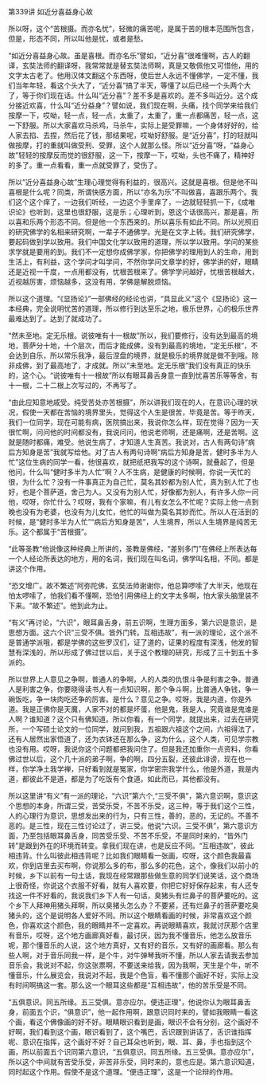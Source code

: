 第339讲 如近分喜益身心故

所以呀，这个“苦根摄。而亦名忧”，轻微的痛苦呢，是属于苦的根本范围所包含，但是，形态不同，所以叫他是忧，或者是愁。

“如近分喜益身心故。虽是喜根。而亦名乐”譬如，“近分喜”很难懂啊，古人的翻译，玄奘法师的翻译呀，我常常就是替玄奘法师啊，真是又敬佩他又可惜他，用的文字太古老了。他用汉体文翻这个东西呀，使后世人永远不懂佛学，一定不懂，我们当年年轻，看这个头大了，“近分喜”搞了半天，等懂了以后已经一个头两个大了，等于你们现在话。什么叫“近分喜”？差不多是喜欢的。差不多叫近分。这个成分接近欢喜，什么叫“近分益身”？譬如说，我们现在啊，头痛，找个同学来给我们按摩一下，哎呦，轻一点，轻一点，太重了，太重了，重一点都痛苦，轻一点，这一下舒服。所以大家喜欢马杀鸡，马杀牛，实际上是受罪嘛，一个身体好好的，给人家去掐、去捏，然后花了钱，那结果呢，哎呦好舒服。是“近分喜”，打的轻就叫做按摩，打的重就叫做受刑、受罪，这个人就那么怪。所以“近分喜”呀，“益身心故”轻轻的按摩反而觉的很舒服，这一下，按摩一下，哎呦，头也不痛了，精神好的多了。重一点看看，重一点就受罪了，受伤了。

所以“近分喜益身心故”生理心理觉得有利益的，很高兴。这就是喜根。但是他不叫喜根是什么呢？同类，所谓快感方面，所以“亦名为乐”不叫做喜，喜跟乐两个。我们这个这个痒了，一边我们听经，一边这个手里痒了，一边就轻轻抓一下，《成唯识论》也听到，这里也很舒服，这是乐；心理听到，恩这个话很高兴，那是喜，所以喜和乐两个形态不同。但是他一个东西来的。所以喜乐有如此不同。所以光照旧的研究佛学的名相来研究啊，一辈子不通佛学。光是在文字上转。我们研究佛学，要起码做到学以致用。我们中国文化学以致用的道理，所以学以致用。学问的某些求学就是要用的到。我们不一定想你成佛学家，你把佛学的理用到人的生命，用到生活上，有利益，这个学问才叫学问，不然你学问文章学的好，佛学讲的好，眼睛还是近视一千度，一点用都没有，忧根苦根来了。佛学学问越好，忧根苦根越大，近视越厉害，烦恼越多，这没有用，学佛是解脱烦恼。

所以这个道理。“《显扬论》”一部佛经的经论也讲，“具显此义”这个《显扬论》这一本经典，完全说明忧苦的道理，所以修行到达至乐之地，极乐世界，心的极乐世界最难达到了。达到了就成功了。

“然未至地。定无乐根。说彼唯有十一根故”所以，我们要修行，没有达到最高的境地，菩萨分十地，十个层次，而后才能成佛，没有到最高的境地，“定无乐根“，不会达到自乐，所以常乐我净，最后涅盘的境界，就是极乐的境界就是做不到哦。除非成佛，到了最高地了，才成就。所以“未至地。定无乐根”我们没有真正的快乐的，这个心。“说彼唯有十一根故”所以有眼耳鼻舌身意一直到忧喜苦乐等等舍，有十一根，二十二根上次写过的，不再写了。

“由此应知意地戚受。纯受苦处亦苦根摄”，所以讲我们现在的人，在意识心理的状况，假使一天都在苦恼的境界里头，觉得这个人生是很苦，毕竟是苦。等于昨天，我们一位同学，现在可能有病，医院搞出来，我说你怎么样，现在觉得？因为一天很忙啊，问问他的时间都没有，我说问问，他说老师啊，还是痛啊，还是苦啊。这就是随时都痛，难受。他说生病了，才知道人生真苦。我说对，古人有两句诗“病后方知身是苦”我就写给他。对了古人有两句诗啊“病后方知身是苦，健时多半为人忙”这位生病的同学一看，他很喜欢，就把纸把我写的这个诗啊，就叠起了，但是他问，什么叫“健时多半为人忙”啊？人不生病，是健康的时候啊，你说一天忙的很，为什么忙？没有一件事真正为自己忙，莫名其妙都为别人忙，真为别人忙了也好，也是个菩萨道，舍己为人。又没有为别人忙，好像都为别人，有许多人你一问他，哎呀，你忙什么？哎呀，我有个家嘛，有儿有女怎么不忙呢？实际上他一点到晚也没有为老婆，也没有为儿女忙，他忙的叫做为莫名其妙而忙。所以人在活到的时候，是“健时多半为人忙”“病后方知身是苦”，人生境界，所以人生境界是纯苦无乐。这个都属于“苦根摄”。

“此等圣教”他说像这种经典上所讲的，圣教是佛经，“差别多门”在佛经上所表达每一个人经论所表达的地方，用的名词，我们现在叫名词，佛学叫名相，不同。都是讲这个作用。

“恐文增广。故不繁述”阿弥陀佛，玄奘法师谢谢你，他总算啰嗦了大半天，他现在怕太啰嗦了，怕我们看不懂啊，恐怕引用佛经上的文字太多啊，怕大家头脑里装不下来。“故不繁述”。他到此为止。

“有义”再讨论，“六识”，眼耳鼻舌身，前五识啊，生理方面多，第六识是意识，是思想方面。这六个识“三受不俱。皆外门转。互相违故”，有一派的理论，这个派不是普通学派哦，都是学佛的这些罗汉们，证了道的，证果的程度有深浅，他发的智慧有深浅的，所以形成了佛过世以后，关于这个教理的研究，形成了三十到五十多派的。

所以世界上人意见之争啊，普通人的争啊，人的人类的仇恨斗争是利害之争。普通人是利害之争，你要晓得读书人有一点知识啊，那个争斗啊，比普通人争钱，争一碗饭吃，争一块肉吃还争的厉害。是什么？意见之争。哎呀，我是内道，你是外道。我是正佛你是天魔，人家不对的都是坏蛋，他是鬼，我是人，究竟谁是鬼谁是人啊？谁知道？这个只有佛知道。所以你看，有一个同学，就提出来，过去在研究所，一个写硕士论文的一位同学，就问到我，五祖跟六祖这个之间，六祖得法了，还有人居然出家悟道了，还为衣钵还在那么争，这为什么，这个人类，可见学宗教也没有用。哎呀，我说你这个问题都把我问住了。但是我还加重你一点资料，你看佛过世以后，这个几十派的弟子啊，争的啊，四分五裂，还彼此诽谤，现在也一样，你学净土我学禅，只好看到就是冤家，你学密宗我学什么，他是外道，我是内道，都彼此不是道，都是为了吃饭有个食道。如此而已，其他都没有。

所以这里讲“有义”有一派的理论，“六识”第六个,“三受不俱”，第六意识啊，意识这个思想的本身，所谓三受，苦受乐受，不苦不乐受，这三种，等于我们这个三性，人的心理行为意识，思想发出来的行为，只有三性，善的，恶的，无记的。不善不恶的。是三性，现在三性讨论过了，讲三受。他说“六识。三受不俱”，第六意识方面，乃至包括眼耳鼻舌身，同苦受乐受、不苦不乐受，不是同时来的，“皆外门转”是跟到外在的环境而转变。拿我们现在讲，也是反应不同。“互相违故”，彼此相违背。什么叫彼此相违背呢？比如我们眼睛看一张画，哎呀，这个颜色我最喜欢，你到店里去买布啊，你说那么多的布，那么多的花色，这个，像我们以前小的时候，乡下以前有一句土话，我现在经常跟那些做生意的同学们说笑话，这个商场上很奇怪，你说这个衣服不好看，就有人喜欢要，你把它好好保存起来，有人还专找这一件不好看的，我说我们乡下人有一句话，臭猪头有烂鼻子的菩萨要吃的。这个乡下人拜神用猪头拜啊，所以臭猪头怎么办？不要紧，还有烂鼻子的菩萨要吃臭猪头的，这个是说明各人爱好不同。所以这个眼睛看画的时候，非常喜欢这个颜色，你喜欢这个颜色，我的眼睛并不一定喜欢。再说眼睛喜欢，我就讨厌那个店里有音乐，哎呀，这个地方画廊真好看，最讨厌，因为我不懂音乐，他怎么放音乐呢，那个懂音乐的人说，这个地方真好，又有好的音乐，又有好的画廊看。那么有些人啊，对于音乐同我一样，是个牛，对牛弹琴我听不懂，所以人家去请我去参加音乐会，我说对不起，你这张票啊，不要送来给我，因为我啊，天生是个牛，听不懂音乐，什么展览会，我说对不起，我是个色盲，看不懂那个画好不好，实际上没有时间啊搞这一套。那么这一个眼耳这些都是“互相违故”，他的苦乐受是不同。

“五俱意识。同五所缘。五三受俱。意亦应尔。便违正理”，他说你认为眼耳鼻舌身，前面五个识，“俱意识”，他一起作用啊，跟意识同时来的，譬如我眼睛一看这个画，看这个佛像画的好不好。眼睛眼识看到是画，眼识不会有分别，这个画好不好啊，我们看到这个画，眼识看到了，这个嘴巴，舌识跟到讲话了，舌识谁指挥呢、意识在指挥，这个画好不好？自己耳朵也听到，眼、耳、鼻，手也指到这个画，所以前面五个识同第六意识，“五俱意识。同五所缘。五三受俱。意亦应尔”，所以这个中间就有苦受乐受，非苦非乐受，同时来的，意也应是。第六意识知道，同时起这个作用。假使不是这个道理。“便违正理”，这是一个论辩的作用。


